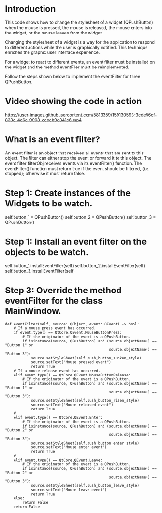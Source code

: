 # Introduction
This code shows how to change the stylesheet of a widget (QPushButton) when the mouse is pressed, 
the mouse is released, the mouse enters into the widget, or the mouse leaves from the widget.

Changing the stylesheet of a widget is a way for the application to respond to different actions 
while the user is graphically notified. This technique enriches the graphic user interface experience.

For a widget to react to different events, an event filter must be installed on the widget and the 
method eventFiler must be reimplemented.

Follow the steps shown below to implement the eventFilter for three QPushButton.

# Video showing the code in action
https://user-images.githubusercontent.com/5813359/159130593-3cde56cf-833c-4c6e-9998-ceceb9d341c6.mp4

# What is an event filter?
An event filter is an object that receives all events that are sent to this object. The filter can either stop the event or forward it to this object. The event filter filterObj receives events via its eventFilter() function. The eventFilter() function must return true if the event should be filtered, (i.e. stopped); otherwise it must return false.

# Step 1: Create instances of the Widgets to be watch.
self.button_1 = QPushButton()
self.button_2 = QPushButton()
self.button_3 = QPushButton()

# Step 1: Install an event filter on the objects to be watch.
self.button_1.installEventFilter(self)
self.button_2.installEventFilter(self)
self.button_3.installEventFilter(self)

# Step 3: Override the method eventFilter for the class MainWindow.
    def eventFilter(self, source: QObject, event: QEvent) -> bool:
        # If a mouse press event has occurred.
        if event.type() == QtCore.QEvent.MouseButtonPress:
            # If the originator of the event is a QPushButton.
            if isinstance(source, QPushButton) and (source.objectName() == "Button 1" or
                                                    source.objectName() == "Button 3"):
                source.setStyleSheet(self.push_button_sunken_style)
                source.setText("Mouse pressed event")
                return True
        # If a mouse release event has occurred.
        elif event.type() == QtCore.QEvent.MouseButtonRelease:
            # If the originator of the event is a QPushButton.
            if isinstance(source, QPushButton) and (source.objectName() == "Button 1" or
                                                    source.objectName() == "Button 3"):
                source.setStyleSheet(self.push_button_risen_style)
                source.setText("Mouse released event")
                return True
        #
        elif event.type() == QtCore.QEvent.Enter:
            # If the originator of the event is a QPushButton.
            if isinstance(source, QPushButton) and (source.objectName() == "Button 2" or
                                                    source.objectName() == "Button 3"):
                source.setStyleSheet(self.push_button_enter_style)
                source.setText("Mouse enter event")
                return True
        #
        elif event.type() == QtCore.QEvent.Leave:
            # If the originator of the event is a QPushButton.
            if isinstance(source, QPushButton) and (source.objectName() == "Button 2" or
                                                    source.objectName() == "Button 3"):
                source.setStyleSheet(self.push_button_leave_style)
                source.setText("Mouse leave event")
                return True
        else:
            return False
        return False
